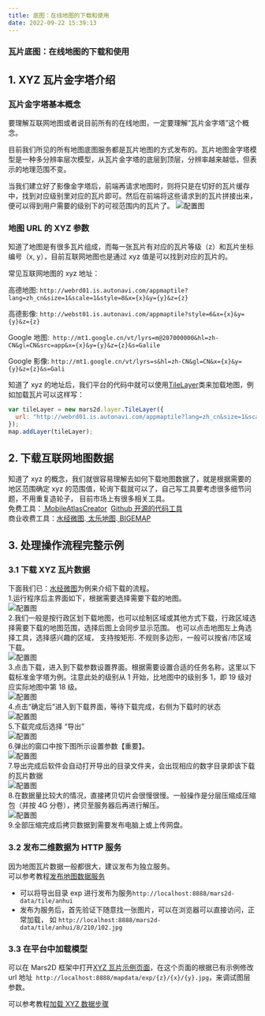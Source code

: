 ```yaml
---
title: 底图：在线地图的下载和使用
date: 2022-09-22 15:39:13
---
```


<h3>瓦片底图：在线地图的下载和使用</h3>

## 1. XYZ 瓦片金字塔介绍

### 瓦片金字塔基本概念

要理解互联网地图或者说目前所有的在线地图，一定要理解“瓦片金字塔”这个概念。

目前我们所见的所有地图底图服务都是瓦片地图的方式发布的。瓦片地图金字塔模型是一种多分辨率层次模型，从瓦片金字塔的底层到顶层，分辨率越来越低，但表示的地理范围不变。

当我们建立好了影像金字塔后，前端再请求地图时，则将只是在切好的瓦片缓存中，找到对应级别里对应的瓦片即可。然后在前端将这些请求到的瓦片拼接出来，便可以得到用户需要的级别下的可视范围内的瓦片了。
![配置图][1]

### 地图 URL 的 XYZ 参数

知道了地图是有很多瓦片组成，而每一张瓦片有对应的瓦片等级（z）和瓦片坐标编号（x, y），目前互联网地图也是通过 xyz 值是可以找到对应的瓦片的。

常见互联网地图的 xyz 地址：

高德地图: `http://webrd01.is.autonavi.com/appmaptile?lang=zh_cn&size=1&scale=1&style=8&x={x}&y={y}&z={z}`

高德影像: `http://webst01.is.autonavi.com/appmaptile?style=6&x={x}&y={y}&z={z}`

Google 地图:` http://mt1.google.cn/vt/lyrs=m@207000000&hl=zh-CN&gl=CN&src=app&x={x}&y={y}&z={z}&s=Galile`

Google 影像: `http://mt1.google.cn/vt/lyrs=s&hl=zh-CN&gl=CN&x={x}&y={y}&z={z}&s=Gali`

知道了 xyz 的地址后，我们平台的代码中就可以使用[TileLayer](http://mars2d.cn/api/TileLayer.html)类来加载地图，例如加载瓦片可以这样写：

```js
var tileLayer = new mars2d.layer.TileLayer({
  url: "http://webrd01.is.autonavi.com/appmaptile?lang=zh_cn&size=1&scale=1&style=8&x={x}&y={y}&z={z}",
});
map.addLayer(tileLayer);
```

## 2. 下载互联网地图数据

知道了 xyz 的概念，我们就很容易理解去如何下载地图数据了，就是根据需要的地区范围确定 xyz 的范围值，轮询下载就可以了，自己写工具要考虑很多细节问题，不用重复造轮子， 目前市场上有很多相关工具。<br />
免费工具：[ MobileAtlasCreator](https://mobac.sourceforge.io/)&nbsp;
[Github 开源的代码工具](https://github.com/ShareQiu1994/node-map-download)<br />
商业收费工具：[水经微图](http://www.rivermap.cn/down.html).[ 太乐地图](http://www.arctiler.com/index.html).[ BIGEMAP](http://www.bigemap.com/index.html)

## 3. 处理操作流程完整示例

### 3.1 下载 XYZ 瓦片数据

下面我们已：[水经微图](http://www.rivermap.cn/down.html)为例来介绍下载的流程。<br />
 1.运行程序后主界面如下，根据需要选择需要下载的地图。<br />
![配置图][2]<br /> 2.我们一般是按行政区划下载地图，也可以绘制区域或其他方式下载，行政区域选择需要下载的地图范围，选择后图上会同步显示范围。 也可以点击地图左上角选择工具，选择感兴趣的区域， 支持按矩形. 不规则多边形，一般可以按省/市区域下载。<br />
![配置图][3]<br /> 3.点击下载，进入到下载参数设置界面。根据需要设置合适的任务名称，这里以下载标准金字塔为例。注意此处的级别从 1 开始，比地图中的级别多 1，即 19 级对应实际地图中第 18 级。<br />
![配置图][4]<br /> 4.点击“确定后”进入到下载界面，等待下载完成，右侧为下载时的状态<br />
![配置图][5]<br /> 5.下载完成后选择 “导出”<br />
![配置图][6]<br /> 6.弹出的窗口中按下图所示设置参数【重要】。<br />
![配置图][7]<br /> 7.导出完成后软件会自动打开导出的目录文件夹，会出现相应的数字目录即该下载的瓦片数据<br />
![配置图][8]<br /> 8.在数据量比较大的情况，直接拷贝切片会很慢很慢。一般操作是分层压缩成压缩包（并按 4G 分卷），拷贝至服务器后再进行解压。<br />
![配置图][9]<br /> 9.全部压缩完成后拷贝数据到需要发布电脑上或上传网盘。

### 3.2 发布二维数据为 HTTP 服务

因为地图瓦片数据一般都很大，建议发布为独立服务。<br />
可以参考教程[发布地图数据服务]()

- 可以将导出目录 exp 进行发布为服务`http://localhost:8888/mars2d-data/tile/anhui`
- 发布为服务后，首先验证下随意找一张图片，可以在浏览器可以直接访问，正常加载， 如 `http://localhost:8888/mars2d-data/tile/anhui/8/210/102.jpg`

### 3.3 在平台中加载模型

可以在 Mars2D 框架中打开[XYZ 瓦片示例页面](http://mars2d.cn/editor.html?id=layer-tile/type/xyz)，在这个页面的根据已有示例修改 url 地址` http://localhost:8888/mapdata/exp/{z}/{x}/{y}.jpg`，来调试图层参数。

可以参考教程[加载 XYZ 数据步骤](http://mars2d.cn/doc.html#data/guide/map/tileLayer)

[1]: ../public/image/map-tileLayer-lod.jpg
[2]: ../public/image/data-xyzDown-sjz1.jpg
[3]: ../public/image/data-xyzDown-sjz2.jpg
[4]: ../public/image/data-xyzDown-sjz3.jpg
[5]: ../public/image/data-xyzDown-sjz4.jpg
[6]: ../public/image/data-xyzDown-sjz5.jpg
[7]: ../public/image/data-xyzDown-sjz6.jpg
[8]: ../public/image/data-xyzDown-sjz7.jpg
[9]: ../public/image/data-xyzDown-sjz8.jpg
